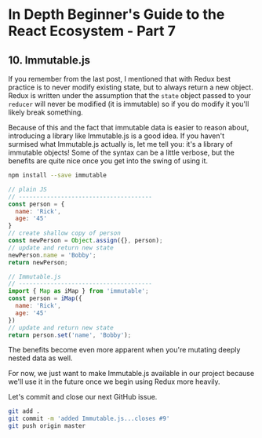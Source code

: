# In Depth Beginner's Guide to the React Ecosystem - Part 7

## 10. Immutable.js
If you remember from the last post, I mentioned that with Redux best practice is to never modify existing state, but to always return a new object.  Redux is written under the assumption that the `state` object passed to your `reducer` will never be modified (it is immutable) so if you do modify it you'll likely break something.

Because of this and the fact that immutable data is easier to reason about, introducing a library like Immutable.js is a good idea.  If you haven't surmised what Immutable.js actually is, let me tell you: it's a library of immutable objects!  Some of the syntax can be a little verbose, but the benefits are quite nice once you get into the swing of using it.

```bash
npm install --save immutable
```

```javascript
// plain JS
// --------------------------------------
const person = {
  name: 'Rick',
  age: '45'
}
// create shallow copy of person
const newPerson = Object.assign({}, person);
// update and return new state
newPerson.name = 'Bobby';
return newPerson;

// Immutable.js
// --------------------------------------
import { Map as iMap } from 'immutable';
const person = iMap({
  name: 'Rick',
  age: '45'
})
// update and return new state
return person.set('name', 'Bobby');

```

The benefits become even more apparent when you're mutating deeply nested data as well.

For now, we just want to make Immutable.js available in our project because we'll use it in the future once we begin using Redux more heavily.

Let's commit and close our next GitHub issue.

```bash
git add .
git commit -m 'added Immutable.js...closes #9'
git push origin master
```
